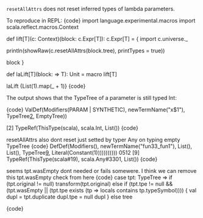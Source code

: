 `resetAllAttrs` does not reset inferred types of lambda parameters. 

To reproduce in REPL:
{code}
import language.experimental.macros
import scala.reflect.macros.Context

def lift[T](c: Context)(block: c.Expr[T]): c.Expr[T] = {
  import c.universe._
 
  println(showRaw(c.resetAllAttrs(block.tree), printTypes = true))
 
  block
}
 
def laLift[T](block: ⇒ T): Unit = macro lift[T]
 
laLift {List(1).map(_ + 1)}
{code}
 
The output shows that the TypeTree of a parameter is still typed Int:

{code} 
ValDef(Modifiers(PARAM | SYNTHETIC), newTermName("x$1"), TypeTree[2](), EmptyTree))

[2] TypeRef(ThisType(scala), scala.Int, List())
{code}

resetAllAttrs also dont reset just setted by typer Any on typing empty TypeTree
{code}
DefDef(Modifiers(), newTermName("fun33_fun1"), List(), List(), TypeTree[9](), Literal(Constant(1)))))))))))
0512 [9] TypeRef(ThisType(scala#19), scala.Any#3301, List())
{code}

seems tpt.wasEmpty dont needed or fails somewere. I think we can remove this tpt.wasEmpty check from here
 {code}               case tpt: TypeTree =>
                if (tpt.original != null)
                  transform(tpt.original)
                else if (tpt.tpe != null && (tpt.wasEmpty || (tpt.tpe exists (tp => locals contains tp.typeSymbol)))) {
                  val dupl = tpt.duplicate
                  dupl.tpe = null
                  dupl
                }
                else tree

 {code} 
